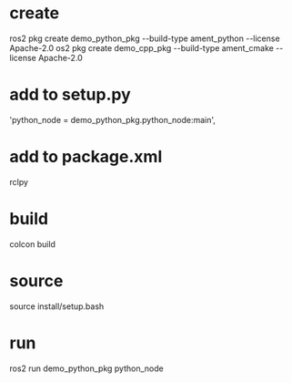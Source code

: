# create
ros2 pkg create demo_python_pkg --build-type ament_python --license Apache-2.0
os2 pkg create demo_cpp_pkg --build-type ament_cmake --license Apache-2.0

# add to setup.py
'python_node = demo_python_pkg.python_node:main',

# add to package.xml
<depend>rclpy</depend>

# build
colcon build

# source
source install/setup.bash

# run 
ros2 run demo_python_pkg python_node 